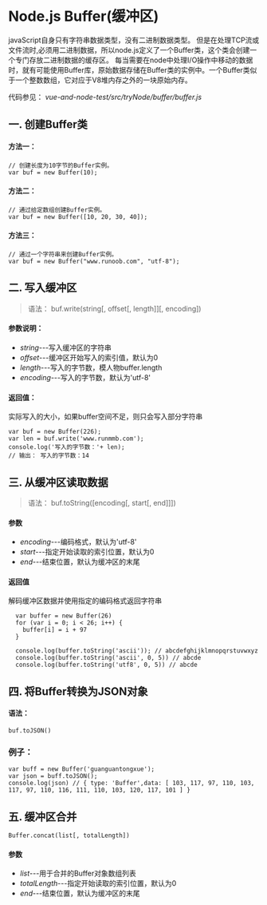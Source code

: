 # Node.js Buffer(缓冲区)
javaScript自身只有字符串数据类型，没有二进制数据类型。
但是在处理TCP流或文件流时,必须用二进制数据，所以node.js定义了一个Buffer类，这个类会创建一个专门存放二进制数据的缓存区。
每当需要在node中处理I/O操作中移动的数据时，就有可能使用Buffer库，原始数据存储在Buffer类的实例中。一个Buffer类似于一个整数数组，它对应于V8堆内存之外的一块原始内存。

代码参见： *vue-and-node-test/src/tryNode/buffer/buffer.js*
## 一. 创建Buffer类
#### 方法一：
```angularjs
// 创建长度为10字节的Buffer实例。
var buf = new Buffer(10);
```
#### 方法二：
```angularjs
// 通过给定数组创建Buffer实例。
var buf = new Buffer([10, 20, 30, 40]);
```
#### 方法三：
```angularjs
// 通过一个字符串来创建Buffer实例。
var buf = new Buffer("www.runoob.com", "utf-8");
```
## 二. 写入缓冲区
>语法： buf.write(string[, offset[, length]][, encoding])

#### 参数说明：
* *string*---写入缓冲区的字符串
* *offset*---缓冲区开始写入的索引值，默认为0
* *length*---写入的字节数，模人物buffer.length
* *encoding*---写入的字节数，默认为'utf-8'

#### 返回值：

实际写入的大小，如果buffer空间不足，则只会写入部分字符串
```angularjs
var buf = new Buffer(226);
var len = buf.write('www.runmmb.com');
console.log('写入的字节数：'+ len);
// 输出： 写入的字节数：14
```
## 三. 从缓冲区读取数据
> 语法： buf.toString([encoding[, start[, end]]])
#### 参数
* *encoding*---编码格式，默认为'utf-8'
* *start*---指定开始读取的索引位置，默认为0
* *end*---结束位置，默认为缓冲区的末尾

#### 返回值
解码缓冲区数据并使用指定的编码格式返回字符串
```angular2html
  var buffer = new Buffer(26)
  for (var i = 0; i < 26; i++) {
    buffer[i] = i + 97
  }
  
  console.log(buffer.toString('ascii')); // abcdefghijklmnopqrstuvwxyz
  console.log(buffer.toString('ascii', 0, 5)) // abcde
  console.log(buffer.toString('utf8', 0, 5)) // abcde
```

## 四. 将Buffer转换为JSON对象
#### 语法：
```angular2html
buf.toJSON()
```
### 例子：
```angular2html
var buff = new Buffer('guanguantongxue');
var json = buff.toJSON();
console.log(json) // { type: 'Buffer',data: [ 103, 117, 97, 110, 103, 117, 97, 110, 116, 111, 110, 103, 120, 117, 101 ] }
```
## 五. 缓冲区合并
```angular2html
Buffer.concat(list[, totalLength])
```
#### 参数
* *list*---用于合并的Buffer对象数组列表
* *totalLength*---指定开始读取的索引位置，默认为0
* *end*---结束位置，默认为缓冲区的末尾
